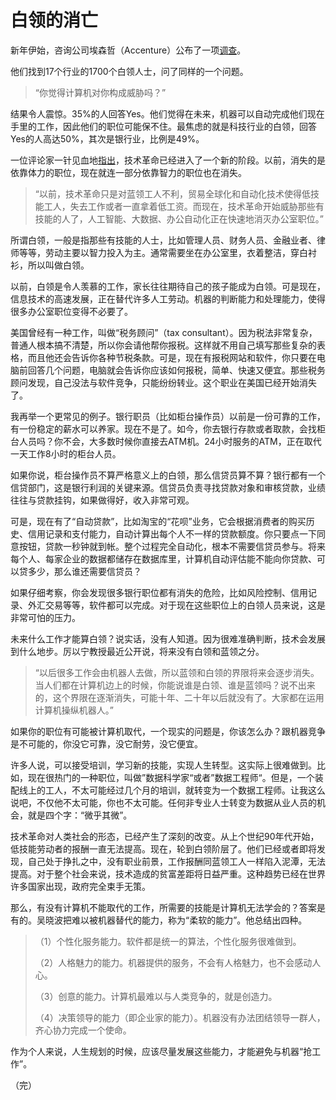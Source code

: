 # 白领的消亡

新年伊始，咨询公司埃森哲（Accenture）公布了一项[调查](http://www.cnbeta.com/articles/463129.htm)。

他们找到17个行业的1700个白领人士，问了同样的一个问题。

> “你觉得计算机对你构成威胁吗？”

结果令人震惊。35%的人回答Yes。他们觉得在未来，机器可以自动完成他们现在手里的工作，因此他们的职位可能保不住。最焦虑的就是科技行业的白领，回答Yes的人高达50%，其次是银行业，比例是49%。

一位评论家一针见血地[指出](http://www.forbes.com/sites/chasewithorn/2015/12/07/billionaire-jeff-greene-says-technology-will-kill-white-collar-jobs-hosts-conference-on-inequality/)，技术革命已经进入了一个新的阶段。以前，消失的是依靠体力的职位，现在就连一部分依靠智力的职位也在消失。

> “以前，技术革命只是对蓝领工人不利，贸易全球化和自动化技术使得低技能工人，失去工作或者一直拿着低工资。而现在，技术革命开始威胁那些有技能的人了，人工智能、大数据、办公自动化正在快速地消灭办公室职位。”

所谓白领，一般是指那些有技能的人士，比如管理人员、财务人员、金融业者、律师等等，劳动主要以智力投入为主。通常需要坐在办公室里，衣着整洁，穿白衬衫，所以叫做白领。

以前，白领是令人羡慕的工作，家长往往期待自己的孩子能成为白领。可是现在，信息技术的高速发展，正在替代许多人工劳动。机器的判断能力和处理能力，使得很多办公室职位变得不必要了。

美国曾经有一种工作，叫做“税务顾问”（tax consultant）。因为税法非常复杂，普通人根本搞不清楚，所以你会请他帮你报税。这样就不用自己填写那些复杂的表格，而且他还会告诉你各种节税条款。可是，现在有报税网站和软件，你只要在电脑前回答几个问题，电脑就会告诉你应该如何报税，简单、快速又便宜。那些税务顾问发现，自己没法与软件竞争，只能纷纷转业。这个职业在美国已经开始消失了。

我再举一个更常见的例子。银行职员（比如柜台操作员）以前是一份可靠的工作，有一份稳定的薪水可以养家。现在不是了。如今，你去银行存款或者取款，会找柜台人员吗？你不会，大多数时候你直接去ATM机。24小时服务的ATM，正在取代一天工作8小时的柜台人员。

如果你说，柜台操作员不算严格意义上的白领，那么信贷员算不算？银行都有一个信贷部门，这是银行利润的关键来源。信贷员负责寻找贷款对象和审核贷款，业绩往往与贷款挂钩，如果做得好，收入非常可观。

可是，现在有了“自动贷款”，比如淘宝的“花呗”业务，它会根据消费者的购买历史、信用记录和支付能力，自动计算出每个人不一样的贷款额度。你只要点一下同意按钮，贷款一秒钟就到帐。整个过程完全自动化，根本不需要信贷员参与。将来每个人、每家企业的数据都储存在数据库里，计算机自动评估能不能向你贷款、可以贷多少，那么谁还需要信贷员？

如果仔细考察，你会发现很多银行职位都有消失的危险，比如风险控制、信用记录、外汇交易等等，软件都可以完成。对于现在这些职位上的白领人员来说，这是非常可怕的压力。

未来什么工作才能算白领？说实话，没有人知道。因为很难准确判断，技术会发展到什么地步。厉以宁教授最近公开说，将来没有白领和蓝领之分。

> “以后很多工作会由机器人去做，所以蓝领和白领的界限将来会逐步消失。当人们都在计算机边上的时候，你能说谁是白领、谁是蓝领吗？说不出来的，这个界限在逐渐消失，可能十年、二十年以后就没有了。大家都在运用计算机操纵机器人。”

如果你的职位有可能被计算机取代，一个现实的问题是，你该怎么办？跟机器竞争是不可能的，你没它可靠，没它耐劳，没它便宜。

许多人说，可以接受培训，学习新的技能，实现人生转型。这实际上很难做到。比如，现在很热门的一种职位，叫做”数据科学家“或者”数据工程师“。但是，一个装配线上的工人，不太可能经过几个月的培训，就转变为一个数据工程师。让我这么说吧，不仅他不太可能，你也不太可能。任何非专业人士转变为数据从业人员的机会，就是四个字：“微乎其微”。

技术革命对人类社会的形态，已经产生了深刻的改变。从上个世纪90年代开始，低技能劳动者的报酬一直无法提高。现在，轮到白领阶层了。他们已经或者即将发现，自己处于挣扎之中，没有职业前景，工作报酬同蓝领工人一样陷入泥潭，无法提高。对于整个社会来说，技术造成的贫富差距将日益严重。这种趋势已经在世界许多国家出现，政府完全束手无策。

那么，有没有计算机不能取代的工作，所需要的技能是计算机无法学会的？答案是有的。吴晓波把难以被机器替代的能力，称为“柔软的能力”。他总结出四种。

> （1）个性化服务能力。软件都是统一的算法，个性化服务很难做到。
> 
> （2）人格魅力的能力。机器提供的服务，不会有人格魅力，也不会感动人心。
> 
> （3）创意的能力。计算机最难以与人类竞争的，就是创造力。
> 
> （4）决策领导的能力（即企业家的能力）。机器没有办法团结领导一群人，齐心协力完成一个使命。

作为个人来说，人生规划的时候，应该尽量发展这些能力，才能避免与机器“抢工作”。

（完）

